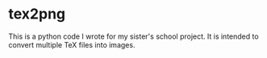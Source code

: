 # tex2png

This is a python code I wrote for my sister's school project. It is
intended to convert multiple TeX files into images.
